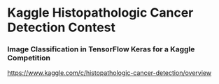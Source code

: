 # Kaggle Histopathologic Cancer Detection Contest

### Image Classification in TensorFlow Keras for a Kaggle Competition

https://www.kaggle.com/c/histopathologic-cancer-detection/overview

